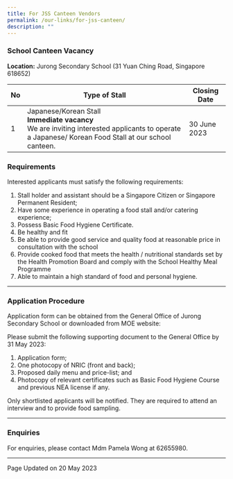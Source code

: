 ```yaml
---
title: For JSS Canteen Vendors
permalink: /our-links/for-jss-canteen/
description: ""
---
```

### School Canteen Vacancy
**Location:** Jurong Secondary School (31 Yuan Ching Road, Singapore 618652)

| No | Type of Stall | Closing Date |
| -------- | -------- | -------- |
| 1     | Japanese/Korean Stall<br>**Immediate vacancy** <br>We are inviting interested applicants to operate a Japanese/ Korean Food Stall at our school canteen.     | 30 June 2023     |

### **Requirements**
Interested applicants must satisfy the following requirements: 
1. Stall holder and assistant should be a Singapore Citizen or Singapore Permanent Resident;
1. Have some experience in operating a food stall and/or catering experience;
1. Possess Basic Food Hygiene Certificate.
1. Be healthy and fit
1. Be able to provide good service and quality food at reasonable price in consultation with the school
1. Provide cooked food that meets the health / nutritional standards set by the Health Promotion Board and comply with the School Healthy Meal Programme
1. Able to maintain a high standard of food and personal hygiene.
<hr>

### **Application Procedure**

Application form can be obtained from the General Office of Jurong Secondary School or downloaded from MOE website: 

Please submit the following supporting document to the General Office by 31 May 2023:
1) Application form;
2) One photocopy of NRIC (front and back); 
3) Proposed daily menu and price-list; and
4) Photocopy of relevant certificates such as Basic Food Hygiene Course and previous NEA license if any.

Only shortlisted applicants will be notified.  They are required to attend an interview and to provide food sampling.

<hr>

### **Enquiries**

For enquiries, please contact Mdm Pamela Wong at 62655980.
<hr>

Page Updated on 20 May 2023